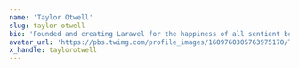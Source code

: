 ```yaml
---
name: 'Taylor Otwell'
slug: taylor-otwell
bio: 'Founded and creating Laravel for the happiness of all sentient beings, especially developers. Space pilgrim. 💍 @abigailotwell.'
avatar_url: 'https://pbs.twimg.com/profile_images/1609760305763975170/Tx2TVkPI_normal.jpg'
x_handle: taylorotwell
---
```

